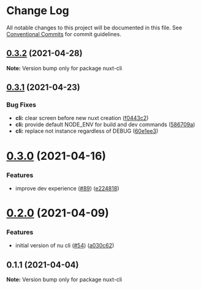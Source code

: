 # Change Log

All notable changes to this project will be documented in this file.
See [Conventional Commits](https://conventionalcommits.org) for commit guidelines.

## [0.3.2](https://github.com/nuxt/framework/compare/nuxt-cli@0.3.1...nuxt-cli@0.3.2) (2021-04-28)

**Note:** Version bump only for package nuxt-cli





## [0.3.1](https://github.com/nuxt/framework/compare/nuxt-cli@0.3.0...nuxt-cli@0.3.1) (2021-04-23)


### Bug Fixes

* **cli:** clear screen before new nuxt creation ([f0443c2](https://github.com/nuxt/framework/commit/f0443c2ba691ac11f53352068eb03ab91c6200bb))
* **cli:** provide default NODE_ENV for build and dev commands ([586709a](https://github.com/nuxt/framework/commit/586709a82d7ce45d7cbd528bb7ee002dccae5611))
* **cli:** replace not instance regardless of DEBUG ([60e1ee3](https://github.com/nuxt/framework/commit/60e1ee387cb36adbc9f5fb2f38ec680a5cc376cc))





# [0.3.0](https://github.com/nuxt/framework/compare/nuxt-cli@0.2.0...nuxt-cli@0.3.0) (2021-04-16)


### Features

* improve dev experience ([#89](https://github.com/nuxt/framework/issues/89)) ([e224818](https://github.com/nuxt/framework/commit/e224818395cd366f2a338ce3da4aaae993f641b7))





# [0.2.0](https://github.com/nuxt/framework/compare/nuxt-cli@0.1.1...nuxt-cli@0.2.0) (2021-04-09)


### Features

* initial version of nu cli ([#54](https://github.com/nuxt/framework/issues/54)) ([a030c62](https://github.com/nuxt/framework/commit/a030c62d29ba871f94a7152c7d5fa36d4de1d3b6))





## 0.1.1 (2021-04-04)

**Note:** Version bump only for package nuxt-cli
